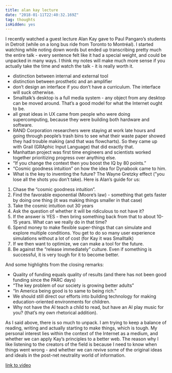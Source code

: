 ```yaml
---
title: alan kay lecture
date: "2018-01-11T22:40:32.169Z"
tag: thoughts
isHidden: yes
---
```


I recently watched a guest lecture Alan Kay gave to Paul Pangaro’s students in Detroit (while on a long bus ride from Toronto to Montréal). I started watching while noting down words but ended up transcribing pretty much the entire talk - every sentence felt like it had a special weight, and could be unpacked in many ways. I think my notes will make much more sense if you actually take the time and watch the talk - it is really worth it. 

* distinction between internal and external tool
* distinction between prosthetic and an amplifier
* don’t design an interface if you don’t have a curriculum. The interface will suck otherwise.
* Smalltalk’s desktop is a full media system - any object from any desktop can be moved around. That’s a good model for what the Internet ought to be.
* all great ideas in UX came from people who were doing supercomputing, because they were building both hardware and software.
* RAND Corporation researchers were staying at work late hours and going through people’s trash bins to see what their waste paper showed they had trouble making (and that was flowcharts). So they came up with Grail (GRAphic Input Language) that did exactly that.
* Manhattan project was first time engineers and scientists worked together prioritizing progress over anything else.
* “If you change the context then you boost the IQ by 80 points.”
* “Cosmic goodness intuition” on how the idea for Dynabook came to him.
* What is the key to inventing the future? The Wayne Gretzky effect (”you lose all the shots you don’t take).  Here is Alan’s guide for us:

1. Chase the “cosmic goodness intuition”.
2. Find the favorable exponential (Moore’s law) - something that gets faster by doing one thing (it was making things smaller in that case)
3. Take the cosmic intuition out 30 years
4. Ask the question of whether it will be ridiculous to not have it?
5. If the answer is YES - then bring something back from that to about 10-15 years. What can we really do in that time?
6. Spend money to make flexible super-things that can simulate and explore multiple conditions. You get to do so many user experience simulations without a lot of cost (for Kay it was Smalltalk)
7. If we then want to optimize, we can make a tool for the future.
8. Be against the “release immediately” culture. Even if something is successful, it is very tough for it to become better.

And some highlights from the closing remarks:
* Quality of funding equals quality of results (and there has not been good funding since the PARC days)
* “The key problem of our society is growing better adults”
* “In America being good is to same to being rich.”
* We should still direct our efforts into building technology for making education-oriented environments for children.
* Why not have the AI teach a child to read, but have an AI play music for you? (that’s my own rhetorical addition).

As I said above, there is so much to unpack. I am trying to keep a balance of reading, writing and actually starting to make things, which is tough. My personal interest lies within the context of the Internet as a medium, and whether we can apply Kay’s principles to a better web. The reason why I like listening to the creators of the field is because I need to know when things went wrong - and whether we can revive some of the original ideas and ideals in the post-net neutrality world of information.

<a href="https://vimeo.com/238786037" target="_blank">link to video</a>
